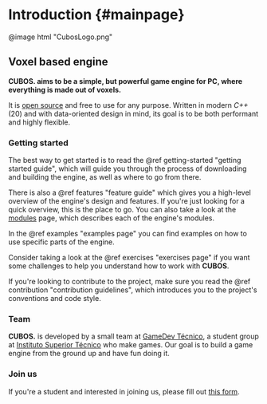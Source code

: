 # Introduction {#mainpage}

@image html "CubosLogo.png"

## Voxel based engine

**CUBOS. aims to be a simple, but powerful game engine for PC, where**
**everything is made out of voxels.**

It is [open source](https://github.com/GameDevTecnico/cubos) and free to use
for any purpose. Written in modern *C++* (20) and with data-oriented design in
mind, its goal is to be both performant and highly flexible.

### Getting started

The best way to get started is to read the @ref getting-started
"getting started guide", which will guide you through the process of
downloading and building the engine, as well as where to go from there.

There is also a @ref features "feature guide" which gives you a high-level
overview of the engine's design and features. If you're just looking for a
quick overview, this is the place to go. You can also take a look at the
[modules](modules.html) page, which describes each of the engine's modules.

In the @ref examples "examples page" you can find examples on how to use
specific parts of the engine.

Consider taking a look at the @ref exercises "exercises page" if you want some
challenges to help you understand how to work with **CUBOS**.

If you're looking to contribute to the project, make sure you read the 
@ref contribution "contribution guidelines", which introduces you to the
project's conventions and code style.

### Team

**CUBOS.** is developed by a small team at
[GameDev Técnico](https://www.instagram.com/gamedevtecnico/), a student group
at [Instituto Superior Técnico](https://tecnico.ulisboa.pt/) who make games.
Our goal is to build a game engine from the ground up and have fun doing it.

### Join us

If you're a student and interested in joining us, please fill out
[this form](https://forms.gle/A7ChMqC2qN9tHo6j8).
